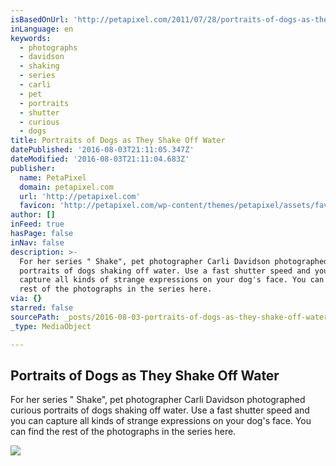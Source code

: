 ```yaml
---
isBasedOnUrl: 'http://petapixel.com/2011/07/28/portraits-of-dogs-as-they-shake-off-water/'
inLanguage: en
keywords:
  - photographs
  - davidson
  - shaking
  - series
  - carli
  - pet
  - portraits
  - shutter
  - curious
  - dogs
title: Portraits of Dogs as They Shake Off Water
datePublished: '2016-08-03T21:11:05.347Z'
dateModified: '2016-08-03T21:11:04.683Z'
publisher:
  name: PetaPixel
  domain: petapixel.com
  url: 'http://petapixel.com'
  favicon: 'http://petapixel.com/wp-content/themes/petapixel/assets/favicon.ico'
author: []
inFeed: true
hasPage: false
inNav: false
description: >-
  For her series " Shake", pet photographer Carli Davidson photographed curious
  portraits of dogs shaking off water. Use a fast shutter speed and you can
  capture all kinds of strange expressions on your dog's face. You can find the
  rest of the photographs in the series here.
via: {}
starred: false
sourcePath: _posts/2016-08-03-portraits-of-dogs-as-they-shake-off-water.md
_type: MediaObject

---
```

<article style=""><h1>Portraits of Dogs as They Shake Off Water</h1><p>For her series " Shake", pet photographer Carli Davidson photographed curious portraits of dogs shaking off water. Use a fast shutter speed and you can capture all kinds of strange expressions on your dog's face. You can find the rest of the photographs in the series here.</p><img src="http://petapixel.com/assets/uploads/2011/07/dog1.jpg" /></article>
